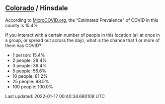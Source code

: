 
## [Colorado](/united-states/colorado) / Hinsdale

According to [MicroCOVID.org](http://microcovid.org),
the "Estimated Prevalence" of COVID in this county is 15.4%

If you interact with a certain number of people in this location
(all at once in a group, or spread out across the day), what is the chance that
1 or more of them has COVID?

- 1 person: 15.4%
- 2 people: 28.4%
- 3 people: 39.4%
- 5 people: 56.6%
- 10 people: 81.2%
- 25 people: 98.5%
- 100 people: 100.0%

Last updated: 2022-01-17 00:40:34.680108 UTC
